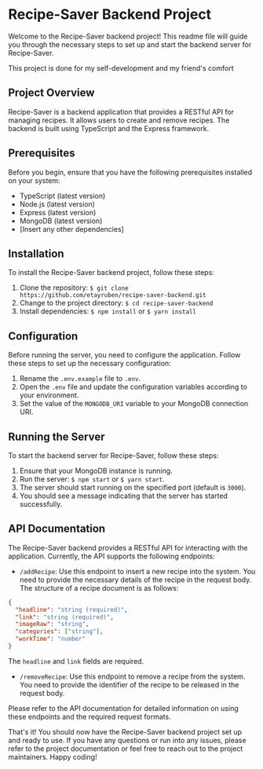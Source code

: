 # Recipe-Saver Backend Project

Welcome to the Recipe-Saver backend project! This readme file will guide you through the necessary steps to set up and start the backend server for Recipe-Saver.

This project is done for my self-development and my friend's comfort

## Project Overview
Recipe-Saver is a backend application that provides a RESTful API for managing recipes. It allows users to create and remove recipes. The backend is built using TypeScript and the Express framework.

## Prerequisites
Before you begin, ensure that you have the following prerequisites installed on your system:
- TypeScript (latest version)
- Node.js (latest version)
- Express (latest version)
- MongoDB (latest version)
- [Insert any other dependencies]

## Installation
To install the Recipe-Saver backend project, follow these steps:
1. Clone the repository: `$ git clone https://github.com/etayruben/recipe-saver-backend.git`
2. Change to the project directory: `$ cd recipe-saver-backend`
3. Install dependencies: `$ npm install` or `$ yarn install`

## Configuration
Before running the server, you need to configure the application. Follow these steps to set up the necessary configuration:
1. Rename the `.env.example` file to `.env`.
2. Open the `.env` file and update the configuration variables according to your environment.
3. Set the value of the `MONGODB_URI` variable to your MongoDB connection URI.

## Running the Server
To start the backend server for Recipe-Saver, follow these steps:
1. Ensure that your MongoDB instance is running.
2. Run the server: `$ npm start` or `$ yarn start`.
3. The server should start running on the specified port (default is `3000`).
4. You should see a message indicating that the server has started successfully.

## API Documentation
The Recipe-Saver backend provides a RESTful API for interacting with the application. Currently, the API supports the following endpoints:

- `/addRecipe`: Use this endpoint to insert a new recipe into the system. You need to provide the necessary details of the recipe in the request body. The structure of a recipe document is as follows:

```json
{
  "headline": "string (required)",
  "link": "string (required)",
  "imageRaw": "string",
  "categories": ["string"],
  "workTime": "number"
}
```

The `headline` and `link` fields are required.

- `/removeRecipe`: Use this endpoint to remove a recipe from the system. You need to provide the identifier of the recipe to be released in the request body.

Please refer to the API documentation for detailed information on using these endpoints and the required request formats.

That's it! You should now have the Recipe-Saver backend project set up and ready to use. If you have any questions or run into any issues, please refer to the project documentation or feel free to reach out to the project maintainers. Happy coding!

